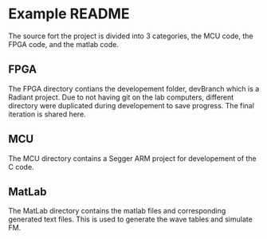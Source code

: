 # Example README
The source fort the project is divided into 3 categories, the MCU code, the FPGA code, and the matlab code.

## FPGA 

The FPGA directory contians the developement folder, devBranch which is a Radiant project. Due to not having git on the lab computers, different directory were duplicated during developement to save progress. The final iteration is shared here.

## MCU

The MCU directory contains a Segger ARM project for developement of the C code. 

## MatLab

The MatLab directory contains the matlab files and corresponding generated text files. This is used to generate the wave tables and simulate FM.

